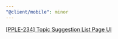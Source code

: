 ```yaml
---
"@client/mobile": minor
---
```


[[PPLE-234] Topic Suggestion List Page UI](https://linear.app/snts/issue/PPLE-234/topic-suggestion-list-page-ui)
